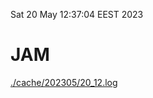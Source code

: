 Sat 20 May 12:37:04 EEST 2023
# JAM
<a href='./cache/202305/20_12.log'>./cache/202305/20_12.log</a>
